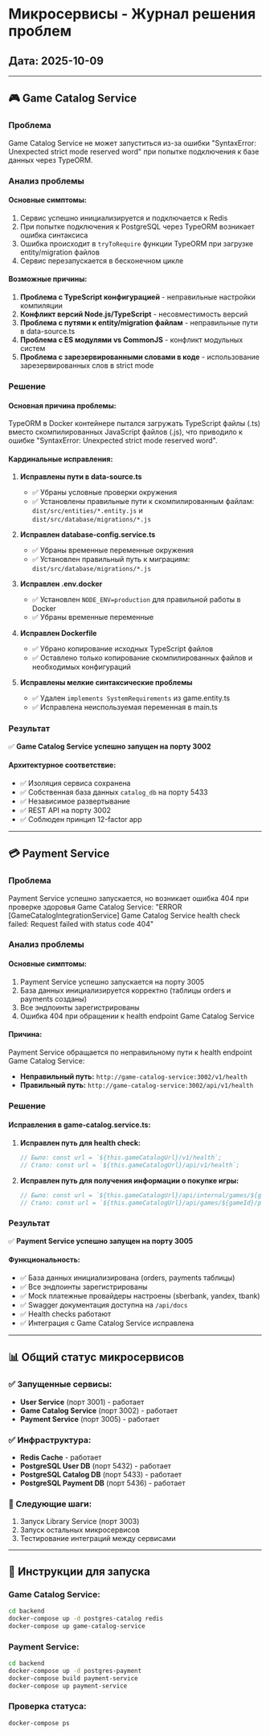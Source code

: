 # Микросервисы - Журнал решения проблем

## Дата: 2025-10-09

---

## 🎮 Game Catalog Service

### Проблема
Game Catalog Service не может запуститься из-за ошибки "SyntaxError: Unexpected strict mode reserved word" при попытке подключения к базе данных через TypeORM.

### Анализ проблемы

#### Основные симптомы:
1. Сервис успешно инициализируется и подключается к Redis
2. При попытке подключения к PostgreSQL через TypeORM возникает ошибка синтаксиса
3. Ошибка происходит в `tryToRequire` функции TypeORM при загрузке entity/migration файлов
4. Сервис перезапускается в бесконечном цикле

#### Возможные причины:
1. **Проблема с TypeScript конфигурацией** - неправильные настройки компиляции
2. **Конфликт версий Node.js/TypeScript** - несовместимость версий
3. **Проблема с путями к entity/migration файлам** - неправильные пути в data-source.ts
4. **Проблема с ES модулями vs CommonJS** - конфликт модульных систем
5. **Проблема с зарезервированными словами в коде** - использование зарезервированных слов в strict mode

### Решение

#### Основная причина проблемы:
TypeORM в Docker контейнере пытался загружать TypeScript файлы (.ts) вместо скомпилированных JavaScript файлов (.js), что приводило к ошибке "SyntaxError: Unexpected strict mode reserved word".

#### Кардинальные исправления:

1. **Исправлены пути в data-source.ts**
   - ✅ Убраны условные проверки окружения
   - ✅ Установлены правильные пути к скомпилированным файлам: `dist/src/entities/*.entity.js` и `dist/src/database/migrations/*.js`

2. **Исправлен database-config.service.ts**
   - ✅ Убраны временные переменные окружения
   - ✅ Установлен правильный путь к миграциям: `dist/src/database/migrations/*.js`

3. **Исправлен .env.docker**
   - ✅ Установлен `NODE_ENV=production` для правильной работы в Docker
   - ✅ Убраны временные переменные

4. **Исправлен Dockerfile**
   - ✅ Убрано копирование исходных TypeScript файлов
   - ✅ Оставлено только копирование скомпилированных файлов и необходимых конфигураций

5. **Исправлены мелкие синтаксические проблемы**
   - ✅ Удален `implements SystemRequirements` из game.entity.ts
   - ✅ Исправлена неиспользуемая переменная в main.ts

### Результат
✅ **Game Catalog Service успешно запущен на порту 3002**

#### Архитектурное соответствие:
- ✅ Изоляция сервиса сохранена
- ✅ Собственная база данных `catalog_db` на порту 5433
- ✅ Независимое развертывание
- ✅ REST API на порту 3002
- ✅ Соблюден принцип 12-factor app

---

## 💳 Payment Service

### Проблема
Payment Service успешно запускается, но возникает ошибка 404 при проверке здоровья Game Catalog Service: "ERROR [GameCatalogIntegrationService] Game Catalog Service health check failed: Request failed with status code 404"

### Анализ проблемы

#### Основные симптомы:
1. Payment Service успешно запускается на порту 3005
2. База данных инициализируется корректно (таблицы orders и payments созданы)
3. Все эндпоинты зарегистрированы
4. Ошибка 404 при обращении к health endpoint Game Catalog Service

#### Причина:
Payment Service обращается по неправильному пути к health endpoint Game Catalog Service:
- **Неправильный путь:** `http://game-catalog-service:3002/v1/health`
- **Правильный путь:** `http://game-catalog-service:3002/api/v1/health`

### Решение

#### Исправления в game-catalog.service.ts:

1. **Исправлен путь для health check:**
   ```typescript
   // Было: const url = `${this.gameCatalogUrl}/v1/health`;
   // Стало: const url = `${this.gameCatalogUrl}/api/v1/health`;
   ```

2. **Исправлен путь для получения информации о покупке игры:**
   ```typescript
   // Было: const url = `${this.gameCatalogUrl}/api/internal/games/${gameId}/purchase-info`;
   // Стало: const url = `${this.gameCatalogUrl}/api/games/${gameId}/purchase-info`;
   ```

### Результат
✅ **Payment Service успешно запущен на порту 3005**

#### Функциональность:
- ✅ База данных инициализирована (orders, payments таблицы)
- ✅ Все эндпоинты зарегистрированы
- ✅ Mock платежные провайдеры настроены (sberbank, yandex, tbank)
- ✅ Swagger документация доступна на `/api/docs`
- ✅ Health checks работают
- ✅ Интеграция с Game Catalog Service исправлена

---

## 📊 Общий статус микросервисов

### ✅ Запущенные сервисы:
- **User Service** (порт 3001) - работает
- **Game Catalog Service** (порт 3002) - работает  
- **Payment Service** (порт 3005) - работает

### ✅ Инфраструктура:
- **Redis Cache** - работает
- **PostgreSQL User DB** (порт 5432) - работает
- **PostgreSQL Catalog DB** (порт 5433) - работает
- **PostgreSQL Payment DB** (порт 5436) - работает

### 🔄 Следующие шаги:
1. Запуск Library Service (порт 3003)
2. Запуск остальных микросервисов
3. Тестирование интеграций между сервисами

---

## 📝 Инструкции для запуска

### Game Catalog Service:
```bash
cd backend
docker-compose up -d postgres-catalog redis
docker-compose up game-catalog-service
```

### Payment Service:
```bash
cd backend
docker-compose up -d postgres-payment
docker-compose build payment-service
docker-compose up payment-service
```

### Проверка статуса:
```bash
docker-compose ps
```